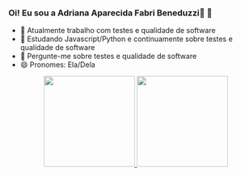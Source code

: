 ### Oi! Eu sou a Adriana Aparecida Fabri Beneduzzi👋 🌟


- 🔭 Atualmente trabalho com testes e qualidade de software
- 🌱 Estudando Javascript/Python e continuamente sobre testes e qualidade de software
- 💬 Pergunte-me sobre testes e qualidade de software
- 😄 Pronomes: Ela/Dela

<div align="center">
  <a href="https://github.com/adrianabeneduzzi">
  <img height="180em" src="https://github-readme-stats.vercel.app/api?username=adrianabeneduzzi&show_icons=true&theme=gruvbox&include_all_commits=true&count_private=true"/>
  <img height="180em" src="https://github-readme-stats.vercel.app/api/top-langs/?username=adrianabeneduzzi&layout=compact&langs_count=7&theme=gruvbox"/>
</div>
